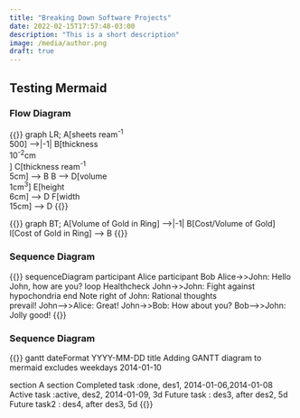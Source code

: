 ```yaml
---
title: "Breaking Down Software Projects"
date: 2022-02-15T17:57:48-03:00
description: "This is a short description"
image: /media/author.png
draft: true
---
```


## Testing Mermaid

### Flow Diagram

{{<mermaid>}}
graph LR;
   A[sheets ream<sup>-1</sup> <br> 500] -->|-1| B[thickness <br> 10<sup>-2</sup>cm <br>]
   C[thickness ream<sup>-1</sup> <br> 5cm] --> B
   B --> D[volume <br> 1cm<sup>3</sup>]
   E[height <br> 6cm] --> D
   F[width <br> 15cm] --> D
{{</mermaid>}}

{{<mermaid>}}
graph BT;
   A[Volume of Gold in Ring] -->|-1| B[Cost/Volume of Gold]
   I[Cost of Gold in Ring] --> B
{{</mermaid>}}

### Sequence Diagram

{{<mermaid>}}
sequenceDiagram
    participant Alice
    participant Bob
    Alice->>John: Hello John, how are you?
    loop Healthcheck
        John->>John: Fight against hypochondria
    end
    Note right of John: Rational thoughts <br/>prevail!
    John-->>Alice: Great!
    John->>Bob: How about you?
    Bob-->>John: Jolly good!
{{</mermaid>}}

### Sequence Diagram

{{<mermaid>}}
gantt
dateFormat  YYYY-MM-DD
title Adding GANTT diagram to mermaid
excludes weekdays 2014-01-10

section A section
Completed task            :done,    des1, 2014-01-06,2014-01-08
Active task               :active,  des2, 2014-01-09, 3d
Future task               :         des3, after des2, 5d
Future task2               :         des4, after des3, 5d
{{</mermaid>}}

